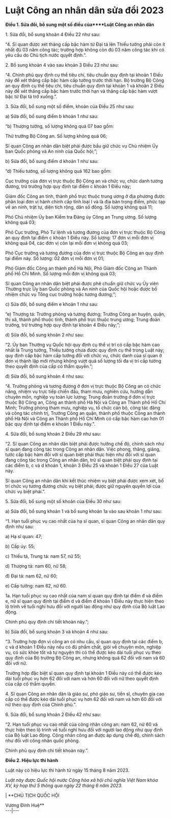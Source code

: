 # Luật Công an nhân dân sửa đổi 2023  
  

**Điều 1. Sửa đổi, bổ sung một số điều của****Luật Công an nhân dân**

1\. Sửa đổi, bổ sung khoản 4 Điều 22 như sau:

“4. Sĩ quan được xét thăng cấp bậc hàm từ Đại tá lên Thiếu tướng phải còn ít
nhất đủ 03 năm công tác; trường hợp không còn đủ 03 năm công tác khi có yêu
cầu do Chủ tịch nước quyết định.”.

2\. Bổ sung khoản 4 vào sau khoản 3 Điều 23 như sau:

“4. Chính phủ quy định cụ thể tiêu chí, tiêu chuẩn quy định tại khoản 1 Điều
này để xét thăng cấp bậc hàm cấp tướng trước thời hạn. Bộ trưởng Bộ Công an
quy định cụ thể tiêu chí, tiêu chuẩn quy định tại khoản 1 và khoản 2 Điều này
để xét thăng cấp bậc hàm trước thời hạn và thăng cấp bậc hàm vượt bậc từ Đại
tá trở xuống.”.

3\. Sửa đổi, bổ sung một số điểm, khoản của Điều 25 như sau:

a) Sửa đổi, bổ sung điểm b khoản 1 như sau:

“b) Thượng tướng, số lượng không quá 07 bao gồm:

Thứ trưởng Bộ Công an. Số lượng không quá 06;

Sĩ quan Công an nhân dân biệt phái được bầu giữ chức vụ Chủ nhiệm Ủy ban Quốc
phòng và An ninh của Quốc hội;”;

b) Sửa đổi, bổ sung điểm d khoản 1 như sau:

“d) Thiếu tướng, số lượng không quá 162 bao gồm:

Cục trưởng của đơn vị trực thuộc Bộ Công an và chức vụ, chức danh tương đương,
trừ trường hợp quy định tại điểm c khoản 1 Điều này;

Giám đốc Công an tỉnh, thành phố trực thuộc trung ương ở địa phương được phân
loại đơn vị hành chính cấp tỉnh loại I và là địa bàn trọng điểm, phức tạp về
an ninh, trật tự, diện tích rộng, dân số đông. Số lượng không quá 11;

Phó Chủ nhiệm Ủy ban Kiểm tra Đảng ủy Công an Trung ương. Số lượng không quá
03;

Phó Cục trưởng, Phó Tư lệnh và tương đương của đơn vị trực thuộc Bộ Công an
quy định tại điểm c khoản 1 Điều này. Số lượng: 17 đơn vị mỗi đơn vị không quá
04, các đơn vị còn lại mỗi đơn vị không quá 03;

Phó Cục trưởng và tương đương của đơn vị trực thuộc Bộ Công an quy định tại
điểm này. Số lượng: 02 đơn vị mỗi đơn vị 01;

Phó Giám đốc Công an thành phố Hà Nội, Phó Giám đốc Công an Thành phố Hồ Chí
Minh. Số lượng mỗi đơn vị không quá 03;

Sĩ quan Công an nhân dân biệt phái được phê chuẩn giữ chức vụ Ủy viên Thường
trực Ủy ban Quốc phòng và An ninh của Quốc hội hoặc được bổ nhiệm chức vụ Tổng
cục trưởng hoặc tương đương;”;

c) Sửa đổi, bổ sung điểm e khoản 1 như sau:

“e) Thượng tá: Trưởng phòng và tương đương; Trưởng Công an huyện, quận, thị
xã, thành phố thuộc tỉnh, thành phố trực thuộc trung ương; Trung đoàn trưởng,
trừ trường hợp quy định tại khoản 4 Điều này;”;

d) Sửa đổi, bổ sung khoản 2 như sau:

“2. Ủy ban Thường vụ Quốc hội quy định cụ thể vị trí có cấp bậc hàm cao nhất
là Trung tướng, Thiếu tướng chưa được quy định cụ thể trong Luật này; quy định
cấp bậc hàm cấp tướng đối với chức vụ, chức danh của sĩ quan ở đơn vị thành
lập mới nhưng không vượt quá số lượng tối đa vị trí cấp tướng theo quyết định
của cấp có thẩm quyền.”;

đ) Sửa đổi, bổ sung khoản 4 như sau:

“4. Trưởng phòng và tương đương ở đơn vị trực thuộc Bộ Công an có chức năng,
nhiệm vụ trực tiếp chiến đấu, tham mưu, nghiên cứu, hướng dẫn chuyên môn,
nghiệp vụ toàn lực lượng; Trung đoàn trưởng ở đơn vị trực thuộc Bộ Công an,
Công an thành phố Hà Nội và Công an Thành phố Hồ Chí Minh; Trưởng phòng tham
mưu, nghiệp vụ, tổ chức cán bộ, công tác đảng và công tác chính trị, Trưởng
Công an quận, thành phố thuộc Công an thành phố Hà Nội và Công an Thành phố Hồ
Chí Minh có cấp bậc hàm cao hơn 01 bậc quy định tại điểm e khoản 1 Điều này.”.

4\. Sửa đổi, bổ sung khoản 2 Điều 29 như sau:

“2. Sĩ quan Công an nhân dân biệt phái được hưởng chế độ, chính sách như sĩ
quan đang công tác trong Công an nhân dân. Việc phong, thăng, giáng, tước cấp
bậc hàm đối với sĩ quan biệt phái thực hiện như đối với sĩ quan đang công tác
trong Công an nhân dân, trừ sĩ quan biệt phái quy định tại các điểm b, c và d
khoản 1, khoản 3 Điều 25 và khoản 1 Điều 27 của Luật này.

Sĩ quan Công an nhân dân khi kết thúc nhiệm vụ biệt phái được xem xét, bố trí
chức vụ tương đương chức vụ biệt phái; được giữ nguyên quyền lợi của chức vụ
biệt phái.”.

5\. Sửa đổi, bổ sung một số khoản của Điều 30 như sau:

a) Sửa đổi, bổ sung khoản 1 và bổ sung khoản 1a vào sau khoản 1 như sau:

“1. Hạn tuổi phục vụ cao nhất của hạ sĩ quan, sĩ quan Công an nhân dân quy
định như sau:

a) Hạ sĩ quan: 47;

b) Cấp úy: 55;

c) Thiếu tá, Trung tá: nam 57, nữ 55;

d) Thượng tá: nam 60, nữ 58;

đ) Đại tá: nam 62, nữ 60;

e) Cấp tướng: nam 62, nữ 60.

1a. Hạn tuổi phục vụ cao nhất của nam sĩ quan quy định tại điểm đ và điểm e,
nữ sĩ quan quy định tại điểm d và điểm đ khoản 1 Điều này thực hiện theo lộ
trình về tuổi nghỉ hưu đối với người lao động như quy định của Bộ luật Lao
động.

Chính phủ quy định chi tiết khoản này.”;

b) Sửa đổi, bổ sung khoản 3 và khoản 4 như sau:

“3. Trường hợp đơn vị công an có nhu cầu, sĩ quan quy định tại các điểm b, c
và d khoản 1 Điều này nếu có đủ phẩm chất, giỏi về chuyên môn, nghiệp vụ, có
sức khỏe tốt và tự nguyện thì có thể được kéo dài tuổi phục vụ theo quy định
của Bộ trưởng Bộ Công an, nhưng không quá 62 đối với nam và 60 đối với nữ.

Trường hợp đặc biệt sĩ quan quy định tại khoản 1 Điều này có thể được kéo dài
tuổi phục vụ hơn 62 đối với nam và hơn 60 đối với nữ theo quyết định của cấp
có thẩm quyền.

4\. Sĩ quan Công an nhân dân là giáo sư, phó giáo sư, tiến sĩ, chuyên gia cao
cấp có thể được kéo dài tuổi phục vụ hơn 62 đối với nam và hơn 60 đối với nữ
theo quy định của Chính phủ.”.

6\. Sửa đổi, bổ sung khoản 2 Điều 42 như sau:

“2. Hạn tuổi phục vụ cao nhất của công nhân công an: nam 62, nữ 60 và thực
hiện theo lộ trình về tuổi nghỉ hưu đối với người lao động như quy định của Bộ
luật Lao động. Công nhân công an được áp dụng chế độ, chính sách như đối với
công nhân quốc phòng.

Chính phủ quy định chi tiết khoản này.”.

**Điều 2. Hiệu lực thi hành**

Luật này có hiệu lực thi hành từ ngày 15 tháng 8 năm 2023.

_Luật này được Quốc hội nước Cộng hòa xã hội chủ nghĩa Việt Nam khóa XV, kỳ
họp thứ 5 thông qua ngày 22 tháng 6 năm 2023._

|  **CHỦ TỊCH QUỐC HỘI  
  
  
  
  
Vương Đình Huệ**  
---|---

